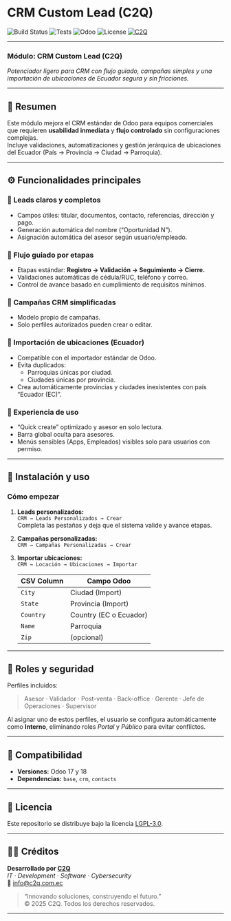 # CRM Custom Lead (C2Q)

![Build Status](https://img.shields.io/badge/build-passing-brightgreen.svg)
![Tests](https://img.shields.io/badge/tests-passing-brightgreen.svg)
![Odoo](https://img.shields.io/badge/Odoo-17%20%7C%2018-blue.svg)
![License](https://img.shields.io/badge/license-LGPL--3.0-lightgrey.svg)
[![C2Q](https://img.shields.io/badge/Made%20by-C2Q%20Developers-0B0F16?logo=python&logoColor=white)](https://c2q.com.ec)

---

### Módulo: **CRM Custom Lead (C2Q)**  
*Potenciador ligero para CRM con flujo guiado, campañas simples y una importación de ubicaciones de Ecuador segura y sin fricciones.*

---

## 🧭 Resumen

Este módulo mejora el CRM estándar de Odoo para equipos comerciales que requieren **usabilidad inmediata** y **flujo controlado** sin configuraciones complejas.  
Incluye validaciones, automatizaciones y gestión jerárquica de ubicaciones del Ecuador (País → Provincia → Ciudad → Parroquia).

---

## ⚙️ Funcionalidades principales

### 🔹 Leads claros y completos
- Campos útiles: titular, documentos, contacto, referencias, dirección y pago.  
- Generación automática del nombre (“Oportunidad N”).  
- Asignación automática del asesor según usuario/empleado.  

### 🔹 Flujo guiado por etapas
- Etapas estándar: **Registro → Validación → Seguimiento → Cierre.**  
- Validaciones automáticas de cédula/RUC, teléfono y correo.  
- Control de avance basado en cumplimiento de requisitos mínimos.  

### 🔹 Campañas CRM simplificadas
- Modelo propio de campañas.  
- Solo perfiles autorizados pueden crear o editar.  

### 🔹 Importación de ubicaciones (Ecuador)
- Compatible con el importador estándar de Odoo.  
- Evita duplicados:  
  - Parroquias únicas por ciudad.  
  - Ciudades únicas por provincia.  
- Crea automáticamente provincias y ciudades inexistentes con país “Ecuador (EC)”.  

### 🔹 Experiencia de uso
- “Quick create” optimizado y asesor en solo lectura.  
- Barra global oculta para asesores.  
- Menús sensibles (Apps, Empleados) visibles solo para usuarios con permiso.  

---

## 🧩 Instalación y uso

### **Cómo empezar**
1. **Leads personalizados:**  
   `CRM → Leads Personalizados → Crear`  
   Completa las pestañas y deja que el sistema valide y avance etapas.

2. **Campañas personalizadas:**  
   `CRM → Campañas Personalizadas → Crear`

3. **Importar ubicaciones:**  
   `CRM → Locación → Ubicaciones → Importar`

   | CSV Column | Campo Odoo |
   |-------------|-------------|
   | `City` | Ciudad (Import) |
   | `State` | Provincia (Import) |
   | `Country` | Country (EC o Ecuador) |
   | `Name` | Parroquia |
   | `Zip` | (opcional) |

---

## 🔐 Roles y seguridad
Perfiles incluidos:
> Asesor · Validador · Post-venta · Back-office · Gerente · Jefe de Operaciones · Supervisor

Al asignar uno de estos perfiles, el usuario se configura automáticamente como **Interno**, eliminando roles *Portal* y *Público* para evitar conflictos.

---

## 🧮 Compatibilidad
- **Versiones:** Odoo 17 y 18  
- **Dependencias:** `base`, `crm`, `contacts`  

---

## 📄 Licencia

Este repositorio se distribuye bajo la licencia [LGPL-3.0](https://www.gnu.org/licenses/lgpl-3.0.html).

---

## 🧑‍💻 Créditos

**Desarrollado por [C2Q](https://c2q.com.ec)**  
*IT · Development · Software · Cybersecurity*  
📩 [info@c2q.com.ec](mailto:info@c2q.com.ec)

> “Innovando soluciones, construyendo el futuro.”  
> © 2025 C2Q. Todos los derechos reservados.

---
